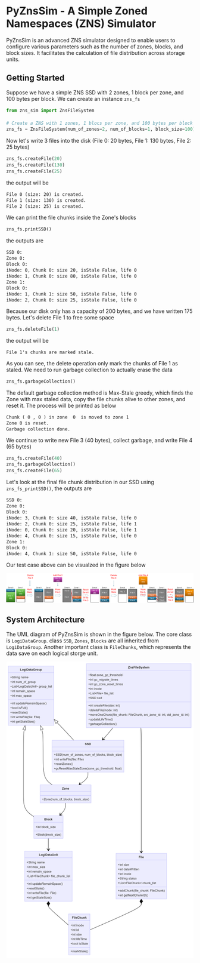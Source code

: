 # PyZnsSim - A Simple Zoned Namespaces (ZNS) Simulator

PyZnsSim is an advanced ZNS simulator designed to enable users to configure various parameters such as the number of zones, blocks, and block sizes. It facilitates the calculation of file distribution across storage units.

## Getting Started

Suppose we have a simple ZNS SSD with 2 zones, 1 block per zone, and 100 bytes per block. We can create an instance ``zns_fs``
```Python
from zns_sim import ZnsFileSystem

# Create a ZNS with 1 zones, 1 blocs per zone, and 100 bytes per block
zns_fs = ZnsFileSystem(num_of_zones=2, num_of_blocks=1, block_size=100)
```

Now let's write 3 files into the disk (File 0: 20 bytes, File 1: 130 bytes, File 2: 25 bytes)
```Python
zns_fs.createFile(20)
zns_fs.createFile(130)
zns_fs.createFile(25)
```
the output will be
```console
File 0 (size: 20) is created.
File 1 (size: 130) is created.
File 2 (size: 25) is created.
```
We can print the file chunks inside the Zone's blocks
```Python
zns_fs.printSSD()
```
the outputs are
```
SSD 0:
Zone 0:
Block 0:
iNode: 0, Chunk 0: size 20, isStale False, life 0
iNode: 1, Chunk 0: size 80, isStale False, life 0
Zone 1:
Block 0:
iNode: 1, Chunk 1: size 50, isStale False, life 0
iNode: 2, Chunk 0: size 25, isStale False, life 0
```

Because our disk only has a capacity of 200 bytes, and we have written 175 bytes. Let's delete File 1 to free some space
```Python
zns_fs.deleteFile(1)
```
the output will be
```console
File 1's chunks are marked stale.
```

As you can see, the delete operation only mark the chunks of File 1 as staled. We need to run garbage collection to actually erase the data
```Python
zns_fs.garbageCollection()
```
The default garbage collection method is Max-Stale greedy, which finds the Zone with max staled data, copy the file chunks alive to other zones, and reset it. The process will be printed as below
```console
Chunk ( 0 , 0 ) in zone  0  is moved to zone 1
Zone 0 is reset.
Garbage collection done.
```

We continue to write new File 3 (40 bytes), collect garbage, and write File 4 (65 bytes)
```Python
zns_fs.createFile(40)
zns_fs.garbageCollection()
zns_fs.createFile(65)
```
Let's look at the final file chunk distribution in our SSD using `zns_fs_printSSD()`, the outputs are
```console
SSD 0:
Zone 0:
Block 0:
iNode: 3, Chunk 0: size 40, isStale False, life 0
iNode: 2, Chunk 0: size 25, isStale False, life 1
iNode: 0, Chunk 0: size 20, isStale False, life 1
iNode: 4, Chunk 0: size 15, isStale False, life 0
Zone 1:
Block 0:
iNode: 4, Chunk 1: size 50, isStale False, life 0
```
Our test case above can be visualzed in the figure below

![](img/test_case1.png)

## System Architecture

The UML diagram of PyZnsSim is shown in the figure below. The core class is ``LogiDataGroup``. class ``SSD``, ``Zones``, ``Blocks`` are all inherited from ``LogiDataGroup``. Another important class is ``FileChunks``, which represents the data save on each logical storge unit.

<img src='img/pyznssim_arch.png'/>
